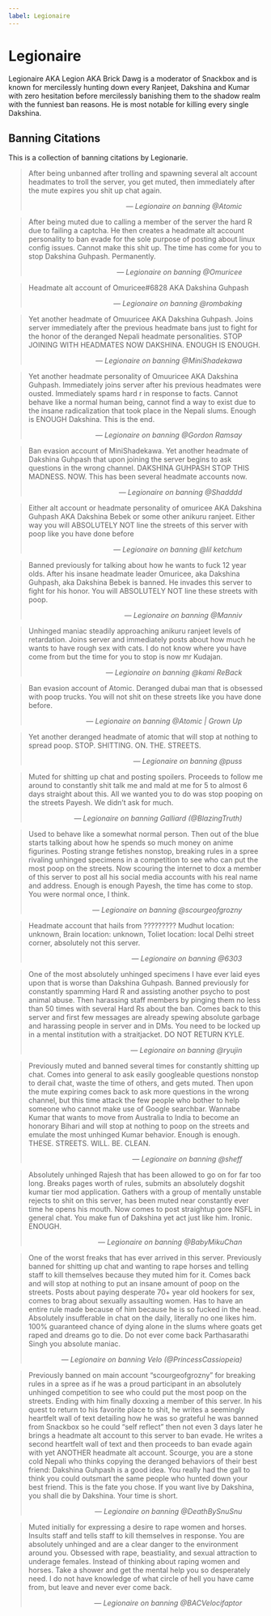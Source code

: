```yaml
---
label: Legionaire
---
```


# Legionaire

Legionaire AKA Legion AKA Brick Dawg is a moderator of Snackbox and is known for mercilessly hunting down every Ranjeet, Dakshina and Kumar with zero hesitation before mercilessly banishing them to the shadow realm with the funniest ban reasons. He is most notable for killing every single Dakshina.

## Banning Citations

This is a collection of banning citations by Legionarie.

>After being unbanned after trolling and spawning several alt account headmates to troll the server, you get muted, then immediately after the mute expires you shit up chat again.
><br>
><div style="text-align: right; margin-right: 3em;"><i>&mdash; Legionaire on banning @Atomic</i></div>

>After being muted due to calling a member of the server the hard R due to failing a captcha. He then creates a headmate alt account personality to ban evade for the sole purpose of posting about linux config issues. Cannot make this shit up. The time has come for you to stop Dakshina Guhpash. Permanently.
><br>
><div style="text-align: right; margin-right: 3em;"><i>&mdash; Legionaire on banning @Omuricee</i></div>

>Headmate alt account of Omuricee#6828 AKA Dakshina Guhpash
><br>
><div style="text-align: right; margin-right: 3em;"><i>&mdash; Legionaire on banning @rombaking</i></div>

>Yet another headmate of Omuuricee AKA Dakshina Guhpash. Joins server immediately after the previous headmate bans just to fight for the honor of the deranged Nepali headmate personalities. STOP JOINING WITH HEADMATES NOW DAKSHINA. ENOUGH IS ENOUGH.
><br>
><div style="text-align: right; margin-right: 3em;"><i>&mdash; Legionaire on banning @MiniShadekawa</i></div>

>Yet another headmate personality of Omuuricee AKA Dakshina Guhpash. Immediately joins server after his previous headmates were ousted. Immediately spams hard r in response to facts. Cannot behave like a normal human being, cannot find a way to exist due to the insane radicalization that took place in the Nepali slums. Enough is ENOUGH Dakshina. This is the end.
><br>
><div style="text-align: right; margin-right: 3em;"><i>&mdash; Legionaire on banning @Gordon Ramsay</i></div>

>Ban evasion account of MiniShadekawa. Yet another headmate of Dakshina Guhpash that upon joining the server begins to ask questions in the wrong channel. DAKSHINA GUHPASH STOP THIS MADNESS. NOW. This has been several headmate accounts now.
><br>
><div style="text-align: right; margin-right: 3em;"><i>&mdash; Legionaire on banning @Shadddd</i></div>

>Either alt account or headmate personality of omuricee AKA Dakshina Guhpash AKA Dakshina Bebek or some other anikuru ranjeet. Either way you will ABSOLUTELY NOT line the streets of this server with poop like you have done before
><br>
><div style="text-align: right; margin-right: 3em;"><i>&mdash; Legionaire on banning @lil ketchum</i></div>

>Banned previously for talking about how he wants to fuck 12 year olds. After his insane headmate leader Omuricee, aka Dakshina Guhpash, aka Dakshina Bebek is banned. He invades this server to fight for his honor. You will ABSOLUTELY NOT line these streets with poop.
><br>
><div style="text-align: right; margin-right: 3em;"><i>&mdash; Legionaire on banning @Manniv</i></div>

>Unhinged maniac steadily approaching anikuru ranjeet levels of retardation. Joins server and immediately posts about how much he wants to have rough sex with cats. I do not know where you have come from but the time for you to stop is now mr Kudajan.
><br>
><div style="text-align: right; margin-right: 3em;"><i>&mdash; Legionaire on banning @kami ReBack</i></div>

>Ban evasion account of Atomic. Deranged dubai man that is obsessed with poop trucks. You will not shit on these streets like you have done before.
><br>
><div style="text-align: right; margin-right: 3em;"><i>&mdash; Legionaire on banning @Atomic | Grown Up</i></div>

>Yet another deranged headmate of atomic that will stop at nothing to spread poop. STOP. SHITTING. ON. THE. STREETS.
><br>
><div style="text-align: right; margin-right: 3em;"><i>&mdash; Legionaire on banning @puss</i></div>

>Muted for shitting up chat and posting spoilers. Proceeds to follow me around to constantly shit talk me and mald at me for 5 to almost 6 days straight about this. All we wanted you to do was stop pooping on the streets Payesh. We didn’t ask for much.
><br>
><div style="text-align: right; margin-right: 3em;"><i>&mdash; Legionaire on banning Galliard (@BlazingTruth)</i></div>

>Used to behave like a somewhat normal person. Then out of the blue starts talking about how he spends so much money on anime figurines. Posting strange fetishes nonstop, breaking rules in a spree rivaling unhinged specimens in a competition to see who can put the most poop on the streets. Now scouring the internet to dox a member of this server to post all his social media accounts with his real name and address. Enough is enough Payesh, the time has come to stop. You were normal once, I think.
><br>
><div style="text-align: right; margin-right: 3em;"><i>&mdash; Legionaire on banning @scourgeofgrozny</i></div>

>Headmate account that hails from ?????????
>Mudhut location: unknown, Brain location: unknown, Toliet location: local Delhi street corner, absolutely not this server.
><br>
><div style="text-align: right; margin-right: 3em;"><i>&mdash; Legionaire on banning @6303</i></div>


>One of the most absolutely unhinged specimens I have ever laid eyes upon that is worse than Dakshina Guhpash. Banned previously for constantly spamming Hard R and assisting another psycho to post animal abuse. Then harassing staff members by pinging them no less than 50 times with several Hard Rs about the ban. Comes back to this server and first few messages are already spewing absolute garbage and harassing people in server and in DMs. You need to be locked up in a mental institution with a straitjacket. DO NOT RETURN KYLE.
><br>
><div style="text-align: right; margin-right: 3em;"><i>&mdash; Legionaire on banning @ryujin</i></div>

>Previously muted and banned several times for constantly shitting up chat. Comes into general to ask easily googleable questions nonstop to derail chat, waste the time of others, and gets muted. Then upon the mute expiring comes back to ask more questions in the wrong channel, but this time attack the few people who bother to help someone who cannot make use of Google searchbar. Wannabe Kumar that wants to move from Australia to India to become an honorary Bihari and will stop at nothing to poop on the streets and emulate the most unhinged Kumar behavior. Enough is enough. THESE. STREETS. WILL. BE. CLEAN.
><br>
><div style="text-align: right; margin-right: 3em;"><i>&mdash; Legionaire on banning @sheff</i></div>

>Absolutely unhinged Rajesh that has been allowed to go on for far too long. Breaks pages worth of rules, submits an absolutely dogshit kumar tier mod application. Gathers with a group of mentally unstable rejects to shit on this server, has been muted near constantly ever time he opens his mouth. Now comes to post straightup gore NSFL in general chat. You make fun of Dakshina yet act just like him. Ironic. ENOUGH.
><br>
><div style="text-align: right; margin-right: 3em;"><i>&mdash; Legionaire on banning  @BabyMikuChan</i></div>

> One of the worst freaks that has ever arrived in this server. Previously banned for shitting up chat and wanting to rape horses and telling staff to kill themselves because they muted him for it. Comes back and will stop at nothing to put an insane amount of poop on the streets. Posts about paying desperate 70+ year old hookers for sex, comes to brag about sexually assaulting women. Has to have an entire rule made because of him because he is so fucked in the head. Absolutely insufferable in chat on the daily, literally no one likes him. 100% guaranteed chance of dying alone in the slums where goats get raped and dreams go to die. Do not ever come back Parthasarathi Singh you absolute maniac.
><br>
><div style="text-align: right; margin-right: 3em;"><i>&mdash; Legionaire on banning Velo (@PrincessCassiopeia)</i></div>

> Previously banned on main account “scourgeofgrozny” for breaking rules in a spree as if he was a proud participant in an absolutely unhinged competition to see who could put the most poop on the streets. Ending with him finally doxxing a member of this server. In his quest to return to his favorite place to shit, he writes a seemingly heartfelt wall of text detailing how he was so grateful he was banned from Snackbox so he could “self reflect” then not even 3 days later he brings a headmate alt account to this server to ban evade. He writes a second heartfelt wall of text and then proceeds to ban evade again with yet ANOTHER headmate alt account. Scourge, you are a stone cold Nepali who thinks copying the deranged behaviors of their best friend: Dakshina Guhpash is a good idea. You really had the gall to think you could outsmart the same people who hunted down your best friend. This is the fate you chose. If you want live by Dakshina, you shall die by Dakshina. Your time is short.
><br>
><div style="text-align: right; margin-right: 3em;"><i>&mdash; Legionaire on banning @DeathBySnuSnu</i></div>

> Muted initially for expressing a desire to rape women and horses. Insults staff and tells staff to kill themselves in response. You are absolutely unhinged and are a clear danger to the environment around you. Obsessed with rape, beastiality, and sexual attraction to underage females. Instead of thinking about raping women and horses. Take a shower and get the mental help you so desperately need. I do not have knowledge of what circle of hell you have came from, but leave and never ever come back.
><br>
><div style="text-align: right; margin-right: 3em;"><i>&mdash; Legionaire on banning @BACVelocifaptor</i></div>
